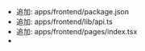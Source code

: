 - 追加: apps/frontend/package.json
- 追加: apps/frontend/lib/api.ts
- 追加: apps/frontend/pages/index.tsx
- 